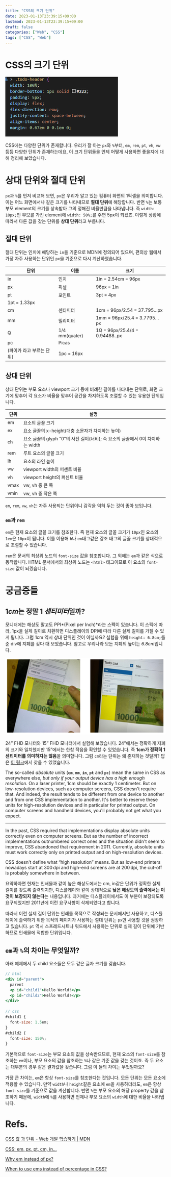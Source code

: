 ```yaml
---
title: "CSS의 크기 단위"
date: 2023-01-13T23:39:15+09:00
lastmod: 2023-01-13T23:39:15+09:00
draft: false
categories: ["Web", "CSS"]
tags: ["CSS", "Web"]
---
```


# CSS의 크기 단위

![Untitled](/image/post/2023/01/size-units-in-css/01.png)

CSS에는 다양한 단위가 존재합니다. 우리가 잘 아는 `px`와 `%`부터, `em`, `rem`, `pt`, `vh`, `vw` 등등 다양한 단위가 존재하는데요, 이 크기 단위들을 언제 어떻게 사용하면 좋을지에 대해 정리해 보았습니다.

# 상대 단위와 절대 단위

`px`과 `%`를 먼저 비교해 보면, `px`은 우리가 알고 있는 컴퓨터 화면의 1픽셀을 의미합니다. 이는 어느 화면에서나 같은 크기를 나타내므로 **절대 단위**에 해당합니다. 반면 `%`는 보통 부모 element의 크기를 상속받아 그의 정해진 비율만큼을 나타냅니다. 즉 `width: 10px;`인 부모를 가진 element에 `width: 50%;`를 주면 5px이 되겠죠. 이렇게 상황에 따라서 다른 값을 갖는 단위를 **상대 단위**라고 부릅니다.

## 절대 단위

절대 단위는 인치에 해당하는 `in`을 기준으로 MDN에 정의되어 있으며, 편의상 웹에서 가장 자주 사용하는 단위인 `px`을 기준으로 다시 계산하였습니다.

| 단위                      | 이름           | 크기                           |
| ------------------------- | -------------- | ------------------------------ |
| in                        | 인치           | 1in = 2.54cm = 96px            |
| px                        | 픽셀           | 96px = 1in                     |
| pt                        | 포인트         | 3pt = 4px                      |
| 1pt = 1.33px              |
| cm                        | 센티미터       | 1cm = 96px/2.54 = 37.795…px    |
| mm                        | 밀리미터       | 1mm = 96px/25.4 = 3.7795…px    |
| Q                         | 1/4 mm(quater) | 1Q = 96px/25.4/4 = 0.94488..px |
| pc                        | Picas          |
| (파이카 라고 부르는 단위) | 1pc = 16px     |

## 상대 단위

상대 단위는 부모 요소나 viewport 크기 등에 비례한 길이를 나타내는 단위로, 화면 크기에 맞추어 각 요소가 비율을 맞추어 공간을 차지하도록 조절할 수 있는 유용한 단위입니다.

| 단위 | 설명                                                                           |
| ---- | ------------------------------------------------------------------------------ |
| em   | 요소의 글꼴 크기                                                               |
| ex   | 요소 글꼴의 x-height(대충 소문자가 차지하는 높이)                              |
| ch   | 요소 글꼴의 glyph “0”의 사전 길이(너비); 즉 요소의 글꼴에서 0이 차지하는 width |
| rem  | 루트 요소의 글꼴 크기                                                          |
| lh   | 요소의 라인 높이                                                               |
| vw   | viewport width의 퍼센트 비율                                                   |
| vh   | viewport height의 퍼센트 비율                                                  |
| vmax | vw, vh 중 큰 쪽                                                                |
| vmin | vw, vh 중 작은 쪽                                                              |

`em`, `rem`, `vw`, `vh`는 자주 사용되는 단위이니 감각을 익혀 두는 것이 좋아 보입니다.

### `em`과 `rem`

`em`은 현재 요소의 글꼴 크기를 참조한다. 즉 현재 요소의 글꼴 크기가 `10px`인 요소의 `1em`은 `10px`이 됩니다. 이를 이용해 `h`나 `em`태그같은 강조 태그의 글꼴 크기를 상대적으로 조절할 수 있습니다.

`rem`은 문서의 최상위 노드의 `font-size` 값을 참조합니다. 그 외에는 `em`과 같은 식으로 동작합니다. HTML 문서에서의 최상위 노드는 `<html>` 태그이므로 이 요소의 `font-size` 값이 되겠습니다.

# 궁금증들

## 1*cm*는 정말 1 *센티미터*일까?

모니터에는 해상도 말고도 PPI*(Pixel per Inch)*라는 스펙이 있습니다. 이 스펙에 따라, 1px을 실제 길이로 치환하면 디스플레이의 DPI에 따라 다른 실제 길이를 가질 수 있게 됩니다. 그럼 1cm 역시 상대 단위인 것이 아닐까요? 실험을 위해 `height: 6.8cm;`를 준 div에 지폐를 갖다 대 보았습니다. 참고로 우리나라 모든 지폐의 높이는 *6.8cm*입니다.

![Untitled](/image/post/2023/01/size-units-in-css/02.png)

24” FHD 모니터와 15” FHD 모니터에서 실험해 보았습니다. 24”에서는 정확하게 지폐의 크기와 일치했지만 15”에서는 한참 작음을 확인할 수 있었습니다. 즉 **1cm가 정확히 1센티미터를 의미하지는 않음**을 의미합니다. 그럼 `cm`라는 단위는 왜 존재하는 것일까? 답은 [이 링크](https://www.w3.org/Style/Examples/007/units.en.html#units)에서 찾을 수 있었습니다.

<aside>

The so-called *absolute* units (**`cm`**, **`mm`**, **`in`**, **`pt`** and **`pc`**) mean the same in CSS as everywhere else, *but only if your output device has a high enough resolution.* On a laser printer, 1cm should be exactly 1 centimeter. But on low-resolution devices, such as computer screens, CSS doesn't require that. And indeed, the result tends to be different from one device to another and from one CSS implementation to another. It's better to reserve these units for high-resolution devices and in particular for printed output. On computer screens and handheld devices, you'll probably not get what you expect.

---

In the past, CSS required that implementations display absolute units correctly even on computer screens. But as the number of incorrect implementations outnumbered correct ones and the situation didn't seem to improve, CSS abandoned that requirement in 2011. Currently, absolute units must work correctly only on printed output and on high-resolution devices.

CSS doesn't define what “high resolution” means. But as low-end printers nowadays start at 300 dpi and high-end screens are at 200 dpi, the cut-off is probably somewhere in between.

</aside>

요약하자면 현재는 인쇄물과 같이 높은 해상도에서는 cm, in같은 단위가 정확한 실제 길이를 갖도록 출력되지만, 디스플레이와 같이 상대적으로 **낮은 해상도의 출력에서는 이것이 보장되지 않는다**는 내용입니다. 과거에는 디스플레이에서도 이 부분이 보장되도록 요구되었지만 2011년에 이런 요구사항이 삭제되었다고 합니다.

따라서 이런 실제 길이 단위는 인쇄를 목적으로 작성되는 문서에서만 사용하고, 디스플레이에 출력하기 위한 목적의 페이지가 사용하는 절대 단위는 `px`만 사용할 것을 권장하고 있습니다. `pt` 역시 스프레드시트나 워드에서 사용하는 단위로 실제 길이 단위에 기반하므로 인쇄물에 적합한 단위입니다.

## `em`과 `%`의 차이는 무엇일까?

아래 예제에서 두 child 요소들은 모두 같은 글자 크기를 갖습니다.

```jsx
// html
<div id="parent">
  parent
  <p id="child1">Hello World!</p>
  <p id="child2">Hello World!</p>
</div>

// css
#child1 {
  font-size: 1.5em;
}
#child2 {
  font-size: 150%;
}
```

기본적으로 `font-size`는 부모 요소의 값을 상속받으므로, 현재 요소의 `font-size`를 참조하는 `em`이나, 부모 요소의 값을 참조하는 `%`나 같은 기준 값을 갖는 것이죠. 즉 두 요소는 대부분의 경우 같은 결과값을 갖습니다. 그럼 이 둘의 차이는 무엇일까요?

가장 큰 차이는, `em`은 항상 `font-size`를 참조한다는 것입니다. 모든 단위는 모든 요소에 적용할 수 있습니다. 만약 `width`나 `height`같은 요소에 `em`을 사용하더라도, `em`은 항상 `font-size`를 기준으로 값을 계산합니다. 반면 `%`는 부모 요소의 해당 property 값을 참조하기 때문에, `width`에 `%`를 사용하면 언제나 부모 요소의 `width`에 대한 비율을 나타냅니다.

# Refs.

[CSS 값 과 단위 - Web 개발 학습하기 | MDN](https://developer.mozilla.org/ko/docs/Learn/CSS/Building_blocks/Values_and_units)

[CSS: em, px, pt, cm, in...](https://www.w3.org/Style/Examples/007/units.en.html#units)

[Why em instead of px?](https://stackoverflow.com/questions/609517/why-em-instead-of-px)

[When to use ems instead of percentage in CSS?](https://stackoverflow.com/questions/16990608/when-to-use-ems-instead-of-percentage-in-css)
